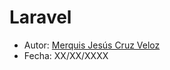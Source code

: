 # Laravel

* Autor: [Merquis Jesús Cruz Veloz](https://github.com/alu0100536690)
* Fecha: XX/XX/XXXX
